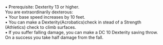• Prerequisite: Dexterity 13 or higher.  
You are extraordinarily dexterous:  
• Your base speed increases by 10 feet.  
• You can make a Dexterity(Acrobatics)check in stead of a Strength (Athletics) check to climb surfaces.  
• If you suffer falling damage, you can make a DC 10 Dexterity saving throw. On a success you take half damage from the fall.